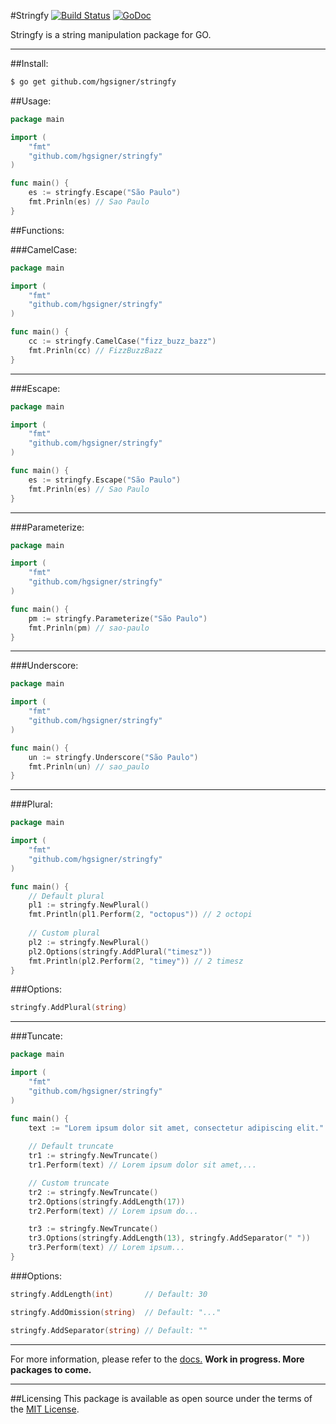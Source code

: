 #Stringfy [![Build Status](https://travis-ci.org/hgsigner/stringfy.svg?branch=master)](https://travis-ci.org/hgsigner/stringfy) [![GoDoc](https://godoc.org/github.com/hgsigner/stringfy?status.svg)](https://godoc.org/github.com/hgsigner/stringfy)

Stringfy is a string manipulation package for GO.
- - -

##Install:

```bash
$ go get github.com/hgsigner/stringfy
```

##Usage:

```go
package main

import (
  	"fmt"
	"github.com/hgsigner/stringfy"
)

func main() {
	es := stringfy.Escape("São Paulo")
 	fmt.Prinln(es) // Sao Paulo
}
```
##Functions:

###CamelCase:

```go
package main

import (
  	"fmt"
	"github.com/hgsigner/stringfy"
)

func main() {
	cc := stringfy.CamelCase("fizz_buzz_bazz")  
	fmt.Prinln(cc) // FizzBuzzBazz
}
```
- - -
###Escape:

```go
package main

import (
  	"fmt"
	"github.com/hgsigner/stringfy"
)

func main() {
	es := stringfy.Escape("São Paulo")
 	fmt.Prinln(es) // Sao Paulo
}
```
- - -
###Parameterize:

```go
package main

import (
  	"fmt"
	"github.com/hgsigner/stringfy"
)

func main() {
	pm := stringfy.Parameterize("São Paulo")
 	fmt.Prinln(pm) // sao-paulo
}
```
- - -
###Underscore:

```go
package main

import (
  	"fmt"
	"github.com/hgsigner/stringfy"
)

func main() {
	un := stringfy.Underscore("São Paulo")
 	fmt.Prinln(un) // sao_paulo
}
```
- - -
###Plural:

```go
package main

import (
  	"fmt"
	"github.com/hgsigner/stringfy"
)

func main() {
	// Default plural
	pl1 := stringfy.NewPlural()
 	fmt.Println(pl1.Perform(2, "octopus")) // 2 octopi
 	
 	// Custom plural
 	pl2 := stringfy.NewPlural()
 	pl2.Options(stringfy.AddPlural("timesz"))
 	fmt.Println(pl2.Perform(2, "timey")) // 2 timesz
}
```

###Options:

```go
stringfy.AddPlural(string)
```
- - -
###Tuncate:

```go
package main

import (
  	"fmt"
	"github.com/hgsigner/stringfy"
)

func main() {
	text := "Lorem ipsum dolor sit amet, consectetur adipiscing elit."
 	
 	// Default truncate
 	tr1 := stringfy.NewTruncate()
 	tr1.Perform(text) // Lorem ipsum dolor sit amet,...

 	// Custom truncate
 	tr2 := stringfy.NewTruncate()
 	tr2.Options(stringfy.AddLength(17))
 	tr2.Perform(text) // Lorem ipsum do...

 	tr3 := stringfy.NewTruncate()
 	tr3.Options(stringfy.AddLength(13), stringfy.AddSeparator(" "))
 	tr3.Perform(text) // Lorem ipsum...
}
```

###Options:

```go
stringfy.AddLength(int)       // Default: 30

stringfy.AddOmission(string)  // Default: "..."

stringfy.AddSeparator(string) // Default: ""
```

- - -
For more information, please refer to the [docs.](https://godoc.org/github.com/hgsigner/stringfy) **Work in progress. More packages to come.**
- - -
##Licensing
This package is available as open source under the terms of the [MIT License](http://opensource.org/licenses/MIT).
